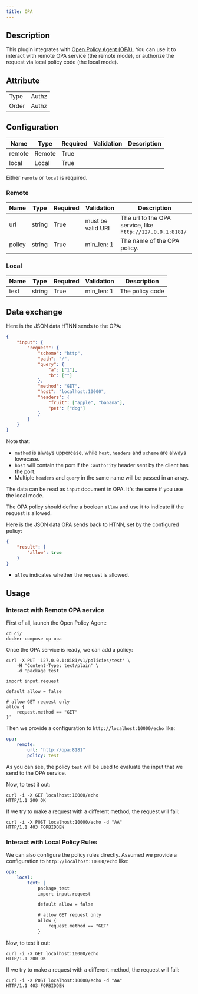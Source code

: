 ```yaml
---
title: OPA
---
```


## Description

This plugin integrates with [Open Policy Agent (OPA)](https://www.openpolicyagent.org).
You can use it to interact with remote OPA service (the remote mode), or authorize the request via local policy code (the local mode).

## Attribute

|       |       |
| ----- | ----- |
| Type  | Authz |
| Order | Authz |

## Configuration

| Name   | Type   | Required | Validation | Description |
|--------|--------|----------|------------|-------------|
| remote | Remote | True     |            |             |
| local  | Local  | True     |            |             |

Either `remote` or `local` is required.

### Remote

| Name   | Type   | Required | Validation        | Description                                               |
|--------|--------|----------|-------------------|-----------------------------------------------------------|
| url    | string | True     | must be valid URI | The url to the OPA service, like `http://127.0.0.1:8181/` |
| policy | string | True     | min_len: 1        | The name of the OPA policy.                               |

### Local

| Name   | Type   | Required | Validation | Description                 |
|--------|--------|----------|------------|-----------------------------|
| text   | string | True     | min_len: 1 | The policy code             |

## Data exchange

Here is the JSON data HTNN sends to the OPA:

```json
{
    "input": {
        "request": {
            "scheme": "http",
            "path": "/",
            "query": {
                "a": ["1"],
                "b": [""]
            },
            "method": "GET",
            "host": "localhost:10000",
            "headers": {
                "fruit": ["apple", "banana"],
                "pet": ["dog"]
            }
        }
    }
}
```

Note that:

* `method` is always uppercase, while `host`, `headers` and `scheme` are always lowecase.
* `host` will contain the port if the `:authority` header sent by the client has the port.
* Multiple `headers` and `query` in the same name will be passed in an array.

The data can be read as `input` document in OPA. It's the same if you use the local mode.

The OPA policy should define a boolean `allow` and use it to indicate if the request is allowed.

Here is the JSON data OPA sends back to HTNN, set by the configured policy:

```json
{
    "result": {
        "allow": true
    }
}
```

* `allow` indicates whether the request is allowed.

## Usage

### Interact with Remote OPA service

First of all, launch the Open Policy Agent:

```shell
cd ci/
docker-compose up opa
```

Once the OPA service is ready, we can add a policy:

```shell
curl -X PUT '127.0.0.1:8181/v1/policies/test' \
    -H 'Content-Type: text/plain' \
    -d 'package test

import input.request

default allow = false

# allow GET request only
allow {
    request.method == "GET"
}'
```

Then we provide a configuration to `http://localhost:10000/echo` like:

```yaml
opa:
    remote:
        url: "http://opa:8181"
        policy: test
```

As you can see, the policy `test` will be used to evaluate the input that we send to the OPA service.

Now, to test it out:

```
curl -i -X GET localhost:10000/echo
HTTP/1.1 200 OK
```

If we try to make a request with a different method, the request will fail:

```
curl -i -X POST localhost:10000/echo -d "AA"
HTTP/1.1 403 FORBIDDEN
```

### Interact with Local Policy Rules

We can also configure the policy rules directly. Assumed we provide a configuration to `http://localhost:10000/echo` like:

```yaml
opa:
    local:
        text: |
            package test
            import input.request

            default allow = false

            # allow GET request only
            allow {
                request.method == "GET"
            }
```

Now, to test it out:

```
curl -i -X GET localhost:10000/echo
HTTP/1.1 200 OK
```

If we try to make a request with a different method, the request will fail:

```
curl -i -X POST localhost:10000/echo -d "AA"
HTTP/1.1 403 FORBIDDEN
```